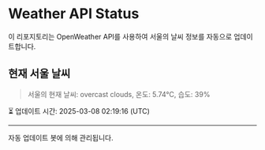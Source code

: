 
# Weather API Status

이 리포지토리는 OpenWeather API를 사용하여 서울의 날씨 정보를 자동으로 업데이트합니다.

## 현재 서울 날씨
> 서울의 현재 날씨: overcast clouds, 온도: 5.74°C, 습도: 39%

⏳ 업데이트 시간: 2025-03-08 02:19:16 (UTC)

---
자동 업데이트 봇에 의해 관리됩니다.
